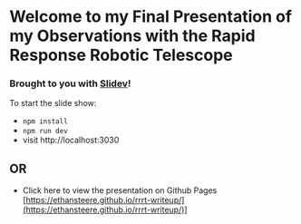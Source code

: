 # Welcome to my Final Presentation of my Observations with the Rapid Response Robotic Telescope
### Brought to you with [Slidev](https://github.com/slidevjs/slidev)!

To start the slide show:

- `npm install`
- `npm run dev`
- visit http://localhost:3030

## OR

- Click here to view the presentation on Github Pages [https://ethansteere.github.io/rrrt-writeup/](https://ethansteere.github.io/rrrt-writeup/)] 
